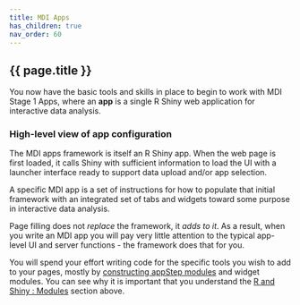 ```yaml
---
title: MDI Apps
has_children: true
nav_order: 60
---
```


## {{ page.title }}

You now have the basic tools and skills in place
to begin to work with MDI Stage 1 Apps, where
an **app** is a single R Shiny web application for interactive
data analysis.

### High-level view of app configuration

The MDI apps framework is itself an R Shiny app. When the 
web page is first loaded, it calls Shiny with sufficient information
to load the UI with a launcher interface ready to support
data upload and/or app selection.

A specific MDI app is a set of instructions for how to 
populate that initial framework with an 
integrated set of tabs and widgets toward some purpose 
in interactive data analysis. 

Page filling does not _replace_ the framework, it _adds to it_.
As a result, when you write an MDI app you will pay very little
attention to the typical app-level UI and server functions - 
the framework does that for you. 

You will spend your effort writing
code for the specific tools you wish to add to your pages,
mostly by
[constructing appStep modules](/mdi-apps-framework/docs/appSteps/00_appSteps.html)
and widget modules. You can see why it is important that you
understand the 
[R and Shiny : Modules](/mdi-basic-training/docs/R%20and%20Shiny/modules/)
section above.
